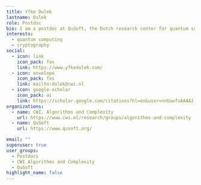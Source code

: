 ```yaml
---
title: Yfke Dulek
lastname: Dulek
role: Postdoc
bio: I am a postdoc at QuSoft, the Dutch research center for quantum software, and the Centre for Mathematics and Computer Science (CWI). My position is funded by an Ada Lovelace postdoctoral Fellowship from the Quantum Software Consortium (QSC). Previously, I was a Simons Research Fellow during the Quantum Wave in Computing program hosted at the Simons Institute for the Theory of Computing. I did my PhD at QuSoft, advised by Christian Schaffner, and jointly funded by the Insitute for Logic, Language and Computation (ILLC) and CWI.
interests:
  - quantum computing
  - cryptography
social:
  - icon: link
    icon_pack: fas
    link: https://www.yfkedulek.com/
  - icon: envelope
    icon_pack: fas
    link: mailto:dulek@cwi.nl
  - icon: google-scholar
    icon_pack: ai
    link: https://scholar.google.com/citations?hl=en&user=nnUuwfsAAAAJ
organizations:
  - name: CWI, Algorithms and Complexity
    url: https://www.cwi.nl/research/groups/algorithms-and-complexity
  - name: QuSoft
    url: https://www.qusoft.org/

email: ""
superuser: true
user_groups:
  - Postdocs
  - CWI Algorithms and Complexity
  - QuSoft
highlight_name: false
---
```

